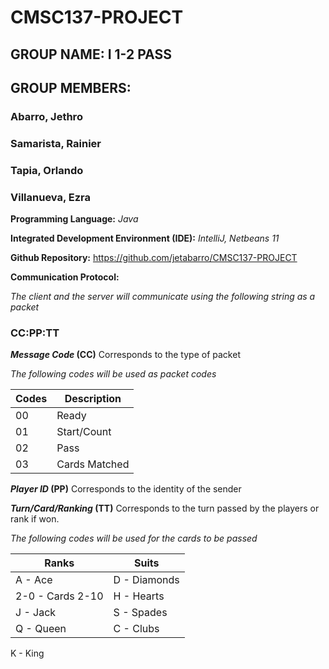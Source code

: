 # CMSC137-PROJECT

## GROUP NAME: I 1-2 PASS

## GROUP MEMBERS:

### Abarro, Jethro
### Samarista, Rainier
### Tapia, Orlando
### Villanueva, Ezra

**Programming Language:** *Java*

**Integrated Development Environment (IDE):** *IntelliJ, Netbeans 11*

**Github Repository:** https://github.com/jetabarro/CMSC137-PROJECT

**Communication Protocol:**

*The client and the server will communicate using the following string as a packet*
  
  ### CC:PP:TT
  
  **_Message Code_ (CC)** Corresponds to the type of packet

*The following codes will be used as packet codes*

Codes | Description
------------ | -------------
00 | Ready
01 | Start/Count
02 | Pass
03 | Cards Matched
  
  **_Player ID_ (PP)** Corresponds to the identity of the sender
  
  **_Turn/Card/Ranking_ (TT)** Corresponds to the turn passed by the players or rank if won.
  
  *The following codes will be used for the cards to be passed*
  
  Ranks | Suits
------------ | -------------
A - Ace | D - Diamonds
2-0 - Cards 2-10 | H - Hearts
J - Jack | S - Spades
Q - Queen | C - Clubs
K - King


